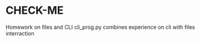 # CHECK-ME
Homework on files and CLI
cli_prog.py combines experience on cli with files interraction
